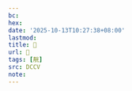 ```yaml
---
bc:
hex:
date: '2025-10-13T10:27:38+08:00'
lastmod:
title: 􅈍
url: 􅈍
tags: [靗]
src: DCCV
note:
---
```

